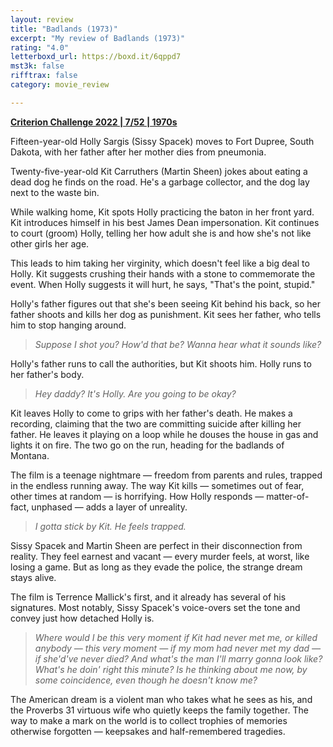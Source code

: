 ```yaml
---
layout: review
title: "Badlands (1973)"
excerpt: "My review of Badlands (1973)"
rating: "4.0"
letterboxd_url: https://boxd.it/6qppd7
mst3k: false
rifftrax: false
category: movie_review

---
```


<b><a href="https://boxd.it/q4PJa/detail">Criterion Challenge 2022 | 7/52 | 1970s</a></b>

Fifteen-year-old Holly Sargis (Sissy Spacek) moves to Fort Dupree, South Dakota, with her father after her mother dies from pneumonia.

Twenty-five-year-old Kit Carruthers (Martin Sheen) jokes about eating a dead dog he finds on the road. He's a garbage collector, and the dog lay next to the waste bin.

While walking home, Kit spots Holly practicing the baton in her front yard. Kit introduces himself in his best James Dean impersonation. Kit continues to court (groom) Holly, telling her how adult she is and how she's not like other girls her age.

This leads to him taking her virginity, which doesn't feel like a big deal to Holly. Kit suggests crushing their hands with a stone to commemorate the event. When Holly suggests it will hurt, he says, "That's the point, stupid."

Holly's father figures out that she's been seeing Kit behind his back, so her father shoots and kills her dog as punishment. Kit sees her father, who tells him to stop hanging around. 

<blockquote><i>Suppose I shot you? How'd that be? Wanna hear what it sounds like?</i></blockquote>

Holly's father runs to call the authorities, but Kit shoots him. Holly runs to her father's body.

<blockquote><i>Hey daddy? It's Holly. Are you going to be okay?</i></blockquote>

Kit leaves Holly to come to grips with her father's death. He makes a recording, claiming that the two are committing suicide after killing her father. He leaves it playing on a loop while he douses the house in gas and lights it on fire. The two go on the run, heading for the badlands of Montana.

The film is a teenage nightmare — freedom from parents and rules, trapped in the endless running away. The way Kit kills — sometimes out of fear, other times at random — is horrifying. How Holly responds — matter-of-fact, unphased — adds a layer of unreality.

<blockquote><i>I gotta stick by Kit. He feels trapped.</i></blockquote>

Sissy Spacek and Martin Sheen are perfect in their disconnection from reality. They feel earnest and vacant — every murder feels, at worst, like losing a game. But as long as they evade the police, the strange dream stays alive.

The film is Terrence Mallick's first, and it already has several of his signatures. Most notably, Sissy Spacek's voice-overs set the tone and convey just how detached Holly is.

<blockquote><i>Where would I be this very moment if Kit had never met me, or killed anybody — this very moment — if my mom had never met my dad — if she'd've never died? And what's the man I'll marry gonna look like? What's he doin' right this minute? Is he thinking about me now, by some coincidence, even though he doesn't know me?</i></blockquote>

The American dream is a violent man who takes what he sees as his, and the Proverbs 31 virtuous wife who quietly keeps the family together. The way to make a mark on the world is to collect trophies of memories otherwise forgotten — keepsakes and half-remembered tragedies.